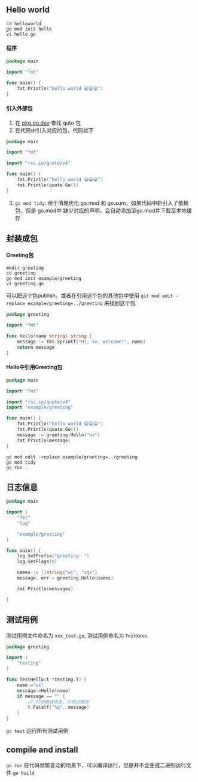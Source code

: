 ## Hello world

```shell
cd helloworld
go mod init hello
vi hello.go
```

#### 程序
```go
package main

import "fmt"

func main() {
    fmt.Println("hello world 😀😀😀")
}
```

#### 引入外部包
1. 在 [pkg.go.dev](https://pkg.go.dev/search?q=quote) 查找 quto 包
2. 在代码中引入对应的包，代码如下

```go
package main

import "fmt"

import "rsc.io/quote/v4"

func main() {
    fmt.Println("hello world 😀😀😀")
	fmt.Println(quote.Go())
}
```

3. `go mod tidy`: 用于清理优化 go.mod 和 go.sum，如果代码中新引入了依赖包，但是 go.mod中
缺少对应的声明，会自动添加至go.mod并下载至本地缓存

## 封装成包
#### Greeting包
```shell
mkdir greeting
cd greeting
go mod init example/greeting
vi greeting.go
```

可以把这个包publish，或者在引用这个包的其他包中使用 `git mod edit -replace example/greeting=../greeting` 来找到这个包

```go
package greeting

import "fmt"

func Hello(name string) string {
	message := fmt.Sprintf("Hi, %v. welcome!", name)
	return message
}
```

#### Hello中引用Greeting包
```go
package main

import "fmt"

import "rsc.io/quote/v4"
import "example/greeting"

func main() {
    fmt.Println("hello world 😀😀😀")
	fmt.Println(quote.Go())
	message := greeting.Hello("ws")
	fmt.Println(message)
}
```

```shell
go mod edit -replace example/greeting=../greeting
go mod tidy
go run .
```

## 日志信息
```go
package main

import (
    "fmt"
    "log"

    "example/greeting"
)

func main() {
    log.SetPrefix("greeting: ")
    log.SetFlags(0)

    names := []string{"ws", "xqx"}
    message, err = greeting.Hello(names)

    fmt.Println(messages)

}
```

## 测试用例
测试用例文件命名为 `xxx_test.go`, 测试用例命名为 `TestXxxx`.

```go
package greeting

import (
    "testing"
)

func TestHello(t *testing.T) {
    name:="ws"
    message:=Hello(name)
    if message == "" {
        // 打印错误信息，并终止程序
        t.Fatalf("%q", message)
    }
}
```

`go test` 运行所有测试用例

## compile and install
`go run` 在代码频繁变动的场景下，可以编译运行，但是并不会生成二进制运行文件
`go build`